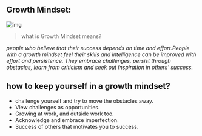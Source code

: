 ##  Growth Mindset:
![img](https://i2.wp.com/thebestbrainpossible.com/wp-content/uploads/2019/11/Untitled-design-17.png?ssl=1)
> what is Growth Mindset means?
> 
_people who believe that their success depends on time and effort.People with a growth mindset feel their skills and intelligence can be improved with effort and persistence. They embrace challenges, persist through obstacles, learn from criticism and seek out inspiration in others’ success._

## how to keep yourself in a growth mindset? ##
* challenge yourself and try to move the obstacles away.
* View challenges as opportunities.
* Growing at work, and outside work too.
* Acknowledge and embrace imperfection.
* Success of others that motivates you to success.